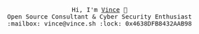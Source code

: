 
<p align='center'>
<samp>
  Hi, I'm <a href="https://vince.sh">Vince</a> 👋<br>
  Open Source Consultant & Cyber Security Enthusiast<br>
  :mailbox: vince@vince.sh
  :lock: 0x4638DFB8432AAB98
</samp>
</p>

<!--
**Vincevrp/vincevrp** is a ✨ _special_ ✨ repository because its `README.md` (this file) appears on your GitHub profile.

Here are some ideas to get you started:

- 🌱 I’m currently learning ...
- 💬 Ask me about ...
- 📫 How to reach me: ...
-->

